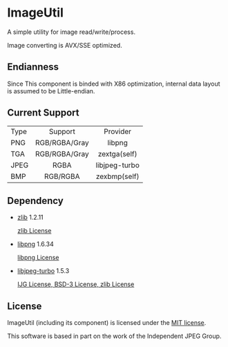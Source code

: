 # ImageUtil

A simple utility for image read/write/process.

Image converting is AVX/SSE optimized.

## Endianness

Since This component is binded with X86 optimization, internal data layout is assumed to be Little-endian.

## Current Support

| | | |
|:-------|:-------:|:------:|
| Type | Support | Provider |
| PNG | RGB/RGBA/Gray | libpng |
| TGA | RGB/RGBA/Gray | zextga(self) |
| JPEG | RGBA | libjpeg-turbo |
| BMP | RGB/RGBA | zexbmp(self) |


## Dependency

* [zlib](http://www.zlib.net/zlib.html)  1.2.11

  [zlib License](./License/zlib.txt)

* [libpng](http://www.libpng.org/pub/png/libpng.html)  1.6.34

  [libpng License](./License/libpng.txt)

* [libjpeg-turbo](http://www.libjpeg-turbo.org/Main/HomePage)  1.5.3

  [IJG License, BSD-3 License, zlib License](./License/libjpeg-turbo.txt)

## License

ImageUtil (including its component) is licensed under the [MIT license](License.txt).

This software is based in part on the work of the Independent JPEG Group.